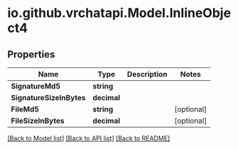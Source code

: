 
# io.github.vrchatapi.Model.InlineObject4

## Properties

Name | Type | Description | Notes
------------ | ------------- | ------------- | -------------
**SignatureMd5** | **string** |  | 
**SignatureSizeInBytes** | **decimal** |  | 
**FileMd5** | **string** |  | [optional] 
**FileSizeInBytes** | **decimal** |  | [optional] 

[[Back to Model list]](../README.md#documentation-for-models)
[[Back to API list]](../README.md#documentation-for-api-endpoints)
[[Back to README]](../README.md)

